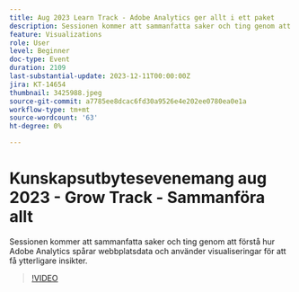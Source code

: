 ```yaml
---
title: Aug 2023 Learn Track - Adobe Analytics ger allt i ett paket
description: Sessionen kommer att sammanfatta saker och ting genom att förstå hur Adobe Analytics spårar webbplatsdata och använder visualiseringar för att få ytterligare insikter.
feature: Visualizations
role: User
level: Beginner
doc-type: Event
duration: 2109
last-substantial-update: 2023-12-11T00:00:00Z
jira: KT-14654
thumbnail: 3425988.jpeg
source-git-commit: a7785ee8dcac6fd30a9526e4e202ee0780ea0e1a
workflow-type: tm+mt
source-wordcount: '63'
ht-degree: 0%

---
```



# Kunskapsutbytesevenemang aug 2023 - Grow Track - Sammanföra allt

Sessionen kommer att sammanfatta saker och ting genom att förstå hur Adobe Analytics spårar webbplatsdata och använder visualiseringar för att få ytterligare insikter.

>[!VIDEO](https://video.tv.adobe.com/v/3425988/?learn=on)
